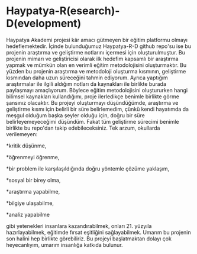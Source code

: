 # Haypatya-R(esearch)-D(evelopment)

Haypatya Akademi projesi kâr amacı gütmeyen bir eğitim platformu olmayı hedeflemektedir. İçinde bulunduğumuz Haypatya-R-D github repo'su ise bu projenin araştırma ve geliştirme notlarını içermesi için oluşturulmuştur. Bu projenin mimarı ve geliştiricisi olarak ilk hedefim kapsamlı bir araştırma yapmak ve mümkün olan en verimli eğitim metodolojisini oluşturmaktır. Bu yüzden bu projenin araştırma ve metodoloji oluşturma kısmının, geliştirme kısmından daha uzun süreceğini tahmin ediyorum. Ayrıca yaptığım araştırmalar ile ilgili aldığım notları da kaynakları ile birlikte burada paylaşmayı amaçlıyorum. Böylece eğitim metodolojisini oluştururken hangi bilimsel kaynakları kullandığımı, proje ilerledikçe benimle birlikte görme şansınız olacaktır. Bu projeyi oluşturmayı düşündüğümde, araştırma ve geliştirme kısmı için belirli bir süre belirlemedim, çünkü kendi hayatımda da meşgul olduğum başka şeyler olduğu için, doğru bir süre belirleyemeyeceğimi düşündüm. Fakat tüm geliştirme sürecimi benimle birlikte bu repo'dan takip edebileceksiniz. Tek arzum, okullarda verilemeyen:

*kritik düşünme,

*öğrenmeyi öğrenme,

*bir problem ile karşılaşıldığında doğru yöntemle çözüme yaklaşım,

*sosyal bir birey olma,

*araştırma yapabilme,

*bilgiye ulaşabilme,

*analiz yapabilme

gibi yetenekleri insanlara kazandırabilmek, onları 21. yüzyıla hazırlayabilmek, eğitimde fırsat eşitliğini sağlayabilmek. Umarım bu projenin son halini hep birlikte görebiliriz. Bu projeyi başlatmaktan dolayı çok heyecanlıyım, umarım insanlığa katkıda bulunur.
